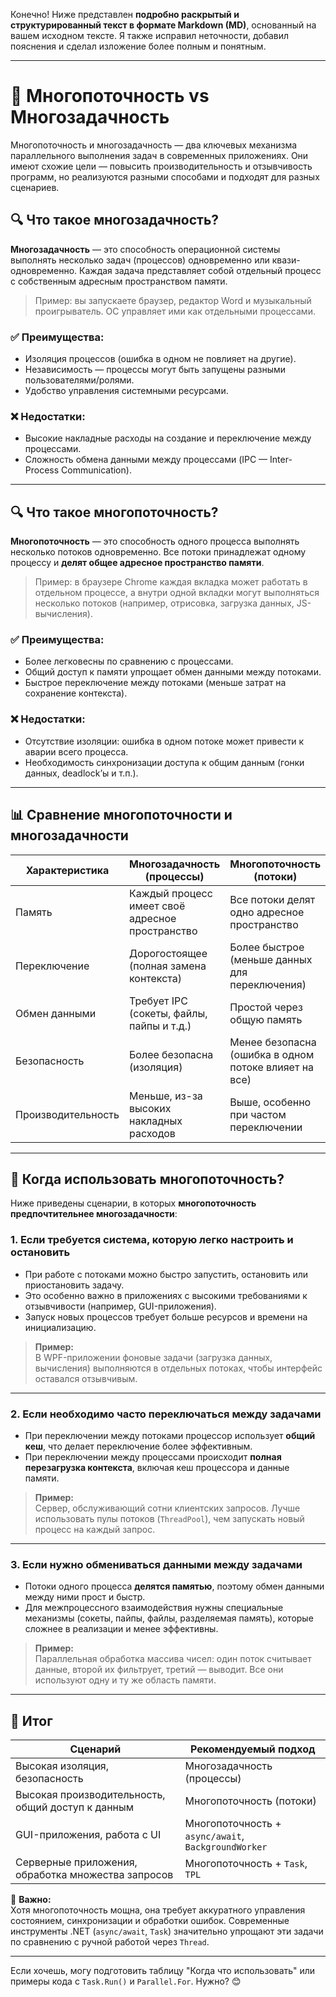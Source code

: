 Конечно! Ниже представлен **подробно раскрытый и структурированный текст в формате Markdown (MD)**, основанный на вашем исходном тексте. Я также исправил неточности, добавил пояснения и сделал изложение более полным и понятным.

---

# 🧵 Многопоточность vs Многозадачность

Многопоточность и многозадачность — два ключевых механизма параллельного выполнения задач в современных приложениях. Они имеют схожие цели — повысить производительность и отзывчивость программ, но реализуются разными способами и подходят для разных сценариев.

## 🔍 Что такое многозадачность?

**Многозадачность** — это способность операционной системы выполнять несколько задач (процессов) одновременно или квази-одновременно. Каждая задача представляет собой отдельный процесс с собственным адресным пространством памяти.

> Пример: вы запускаете браузер, редактор Word и музыкальный проигрыватель. ОС управляет ими как отдельными процессами.

### ✅ Преимущества:
- Изоляция процессов (ошибка в одном не повлияет на другие).
- Независимость — процессы могут быть запущены разными пользователями/ролями.
- Удобство управления системными ресурсами.

### ❌ Недостатки:
- Высокие накладные расходы на создание и переключение между процессами.
- Сложность обмена данными между процессами (IPC — Inter-Process Communication).

---

## 🔍 Что такое многопоточность?

**Многопоточность** — это способность одного процесса выполнять несколько потоков одновременно. Все потоки принадлежат одному процессу и **делят общее адресное пространство памяти**.

> Пример: в браузере Chrome каждая вкладка может работать в отдельном процессе, а внутри одной вкладки могут выполняться несколько потоков (например, отрисовка, загрузка данных, JS-вычисления).

### ✅ Преимущества:
- Более легковесны по сравнению с процессами.
- Общий доступ к памяти упрощает обмен данными между потоками.
- Быстрое переключение между потоками (меньше затрат на сохранение контекста).

### ❌ Недостатки:
- Отсутствие изоляции: ошибка в одном потоке может привести к аварии всего процесса.
- Необходимость синхронизации доступа к общим данным (гонки данных, deadlock’ы и т.п.).

---

## 📊 Сравнение многопоточности и многозадачности

| Характеристика | Многозадачность (процессы) | Многопоточность (потоки) |
|----------------|-----------------------------|----------------------------|
| Память | Каждый процесс имеет своё адресное пространство | Все потоки делят одно адресное пространство |
| Переключение | Дорогостоящее (полная замена контекста) | Более быстрое (меньше данных для переключения) |
| Обмен данными | Требует IPC (сокеты, файлы, пайпы и т.д.) | Простой через общую память |
| Безопасность | Более безопасна (изоляция) | Менее безопасна (ошибка в одном потоке влияет на все) |
| Производительность | Меньше, из-за высоких накладных расходов | Выше, особенно при частом переключении |

---

## 🎯 Когда использовать многопоточность?

Ниже приведены сценарии, в которых **многопоточность предпочтительнее многозадачности**:

### 1. **Если требуется система, которую легко настроить и остановить**

- При работе с потоками можно быстро запустить, остановить или приостановить задачу.
- Это особенно важно в приложениях с высокими требованиями к отзывчивости (например, GUI-приложения).
- Запуск новых процессов требует больше ресурсов и времени на инициализацию.

> **Пример:**  
> В WPF-приложении фоновые задачи (загрузка данных, вычисления) выполняются в отдельных потоках, чтобы интерфейс оставался отзывчивым.

---

### 2. **Если необходимо часто переключаться между задачами**

- При переключении между потоками процессор использует **общий кеш**, что делает переключение более эффективным.
- При переключении между процессами происходит **полная перезагрузка контекста**, включая кеш процессора и данные памяти.

> **Пример:**  
> Сервер, обслуживающий сотни клиентских запросов. Лучше использовать пулы потоков (`ThreadPool`), чем запускать новый процесс на каждый запрос.

---

### 3. **Если нужно обмениваться данными между задачами**

- Потоки одного процесса **делятся памятью**, поэтому обмен данными между ними прост и быстр.
- Для межпроцессного взаимодействия нужны специальные механизмы (сокеты, пайпы, файлы, разделяемая память), которые сложнее в реализации и менее эффективны.

> **Пример:**  
> Параллельная обработка массива чисел: один поток считывает данные, второй их фильтрует, третий — выводит. Все они используют одну и ту же область памяти.

---

## 📝 Итог

| Сценарий | Рекомендуемый подход |
|---------|----------------------|
| Высокая изоляция, безопасность | Многозадачность (процессы) |
| Высокая производительность, общий доступ к данным | Многопоточность (потоки) |
| GUI-приложения, работа с UI | Многопоточность + `async/await`, `BackgroundWorker` |
| Серверные приложения, обработка множества запросов | Многопоточность + `Task`, `TPL` |

📌 **Важно:**  
Хотя многопоточность мощна, она требует аккуратного управления состоянием, синхронизации и обработки ошибок. Современные инструменты .NET (`async/await`, `Task`) значительно упрощают эти задачи по сравнению с ручной работой через `Thread`.

---

Если хочешь, могу подготовить таблицу "Когда что использовать" или примеры кода с `Task.Run()` и `Parallel.For`. Нужно? 😊